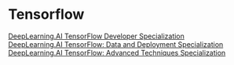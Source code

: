 # Tensorflow

<p align="left">
   <a href="https://github.com/Nikunjbansal99/Tensorflow/tree/main/TensorFlow_Developer">DeepLearning.AI TensorFlow Developer Specialization</a><br>
   <a href="https://github.com/Nikunjbansal99/Tensorflow/tree/main/">DeepLearning.AI TensorFlow: Data and Deployment Specialization</a><br>
   <a href="https://github.com/Nikunjbansal99/Tensorflow/tree/main/">DeepLearning.AI TensorFlow: Advanced Techniques Specialization</a>
 </p>
